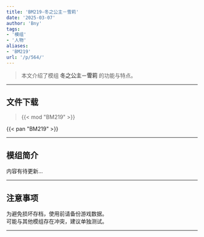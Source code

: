 ```yaml
---
title: 'BM219-冬之公主－雪莉'
date: '2025-03-07'
author: 'Bny'
tags:
- '模组'
- '人物'
aliases:
- 'BM219'
url: '/p/564/'
---
```


> 本文介绍了模组 **冬之公主－雪莉** 的功能与特点。

---

## 文件下载  

> {{< mod "BM219" >}}  

{{< pan "BM219" >}}  

---

## 模组简介

>  
内容有待更新...  

---

## 注意事项

>  
为避免损坏存档，使用前请备份游戏数据。  
可能与其他模组存在冲突，建议单独测试。  

---

